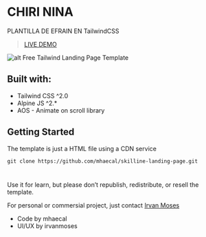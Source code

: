 # CHIRI NINA
PLANTILLA DE EFRAIN EN  TailwindCSS

> [LIVE DEMO](https://mhaecal.github.io/frontend/skilline)

![alt Free Tailwind Landing Page Template]([![Captura-de-pantalla-2025-02-12-130119.png](https://i.postimg.cc/vBXfXJ2Z/Captura-de-pantalla-2025-02-12-130119.png)](https://postimg.cc/JDDsz2Wf))

## Built with:
- Tailwind CSS ^2.0
- Alpine JS ^2.*
- AOS - Animate on scroll library

## Getting Started
The template is just a HTML file using a CDN service

`git clone https://github.com/mhaecal/skilline-landing-page.git`

#
Use it for learn, but please don’t republish, redistribute, or resell the template.

For personal or commersial project, just contact [Irvan Moses]([https://www.facebook.com/irvan.moses](https://www.facebook.com/jhery.chiri.1/))

- Code by mhaecal
- UI/UX by irvanmoses
